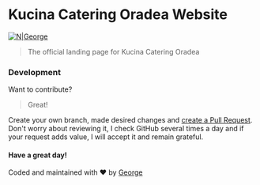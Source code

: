# Kucina Catering Oradea Website


[![N|George](http://kucina.ro/assets/img/kucina-catering-logo-400x400.png)](https://kucina.ro/)




> The official landing page for Kucina Catering Oradea 


### Development

Want to contribute? 

> Great!

Create your own branch, made desired changes and [create a Pull Request](https://help.github.com/articles/creating-a-pull-request/).
Don't worry about reviewing it, I check GitHub several times a day and if your request adds value, I will accept it and remain grateful.

#### Have a great day!

Coded and maintained with ❤️ by [George](https://georgebrata.ro)

